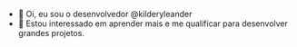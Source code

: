 - 👋 Oi, eu sou o desenvolvedor @kilderyleander
- 👀 Estou interessado em aprender mais e me qualificar para desenvolver grandes projetos. 
